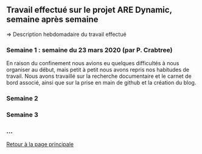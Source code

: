 ## Travail effectué sur le projet ARE Dynamic, semaine après semaine

=> Description hebdomadaire du travail effectué

### Semaine 1 : semaine du 23 mars 2020 (par P. Crabtree)
En raison du confinement nous avions eu quelques difficultés à nous organiser au début, mais petit à petit nous avons repris nos habitudes de travail. Nous avons travaillé sur la recherche documentaire et le carnet de bord associé, ainsi que sur la prise en main de github et la création du blog.


### Semaine 2
### Semaine 3
### ...

<a href="index.html"> Retour à la page principale </a>
